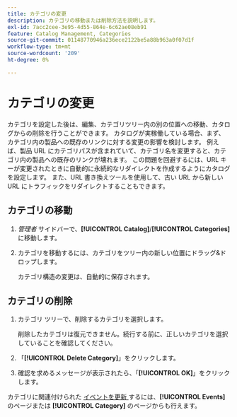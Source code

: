 ```yaml
---
title: カテゴリの変更
description: カテゴリの移動または削除方法を説明します。
exl-id: 7acc2cee-3e95-4d55-864e-6c62ae08eb91
feature: Catalog Management, Categories
source-git-commit: 01148770946a236ece2122be5a88b963a0f07d1f
workflow-type: tm+mt
source-wordcount: '209'
ht-degree: 0%

---
```


# カテゴリの変更

カテゴリを設定した後は、編集、カテゴリツリー内の別の位置への移動、カタログからの削除を行うことができます。 カタログが実稼働している場合、まず、カテゴリ内の製品への既存のリンクに対する変更の影響を検討します。 例えば、製品 URL にカテゴリパスが含まれていて、カテゴリ名を変更すると、カテゴリ内の製品への既存のリンクが壊れます。 この問題を回避するには、URL キーが変更されたときに自動的に永続的なリダイレクトを作成するようにカタログを設定します。 また、URL 書き換えツールを使用して、古い URL から新しい URL にトラフィックをリダイレクトすることもできます。

## カテゴリの移動

1. _管理者_ サイドバーで、**[!UICONTROL Catalog]**/**[!UICONTROL Categories]** に移動します。

1. カテゴリを移動するには、カテゴリをツリー内の新しい位置にドラッグ&amp;ドロップします。

   カテゴリ構造の変更は、自動的に保存されます。

## カテゴリの削除

1. カテゴリ ツリーで、削除するカテゴリを選択します。

   削除したカテゴリは復元できません。続行する前に、正しいカテゴリを選択していることを確認してください。

1. 「**[!UICONTROL Delete Category]**」をクリックします。

1. 確認を求めるメッセージが表示されたら、「**[!UICONTROL OK]**」をクリックします。

カテゴリに関連付けられた [ イベントを更新 ](../merchandising-promotions/event-create.md#create-and-update-events) するには、**[!UICONTROL Events]** のページまたは **[!UICONTROL Category]** のページからも行えます。
